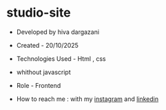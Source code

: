 # studio-site





- Developed by hiva dargazani

- Created - 20/10/2025

- Technologies Used - Html , css
- whithout javascript


- Role - Frontend

- How to reach me : with my [instagram](https://www.instagram.com/hivadi.dev) and [linkedin](https://www.linkedin.com/in/hivadi.dev)
